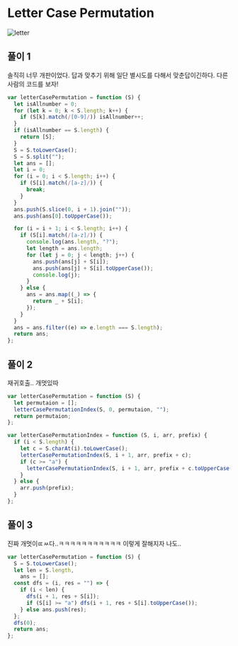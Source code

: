 # Letter Case Permutation

![letter](https://user-images.githubusercontent.com/63354527/108700111-7ae7b500-7549-11eb-99ab-8152a70463ab.PNG)

## 풀이 1

솔직히 너무 개판이었다. 답과 맞추기 위해 일단 별시도를 다해서 맞춘답이긴하다. 다른 사람의 코드를 보자!

```javascript
var letterCasePermutation = function (S) {
  let isAllnumber = 0;
  for (let k = 0; k < S.length; k++) {
    if (S[k].match(/[0-9]/)) isAllnumber++;
  }
  if (isAllnumber == S.length) {
    return [S];
  }
  S = S.toLowerCase();
  S = S.split("");
  let ans = [];
  let i = 0;
  for (i = 0; i < S.length; i++) {
    if (S[i].match(/[a-z]/)) {
      break;
    }
  }
  ans.push(S.slice(0, i + 1).join(""));
  ans.push(ans[0].toUpperCase());

  for (i = i + 1; i < S.length; i++) {
    if (S[i].match(/[a-z]/)) {
      console.log(ans.length, "?");
      let length = ans.length;
      for (let j = 0; j < length; j++) {
        ans.push(ans[j] + S[i]);
        ans.push(ans[j] + S[i].toUpperCase());
        console.log(j);
      }
    } else {
      ans = ans.map((_) => {
        return _ + S[i];
      });
    }
  }
  ans = ans.filter((e) => e.length === S.length);
  return ans;
};
```

## 풀이 2

재귀호출.. 개멋있따

```javascript
var letterCasePermutation = function (S) {
  let permutaion = [];
  letterCasePermutationIndex(S, 0, permutaion, "");
  return permutaion;
};

var letterCasePermutationIndex = function (S, i, arr, prefix) {
  if (i < S.length) {
    let c = S.charAt(i).toLowerCase();
    letterCasePermutationIndex(S, i + 1, arr, prefix + c);
    if (c >= "a") {
      letterCasePermutationIndex(S, i + 1, arr, prefix + c.toUpperCase());
    }
  } else {
    arr.push(prefix);
  }
};
```

## 풀이 3

진짜 개멋이ㄸㅆ다..ㅋㅋㅋㅋㅋㅋㅋㅋㅋㅋㅋ
이렇게 잘해지자 나도..

```javascript
var letterCasePermutation = function (S) {
  S = S.toLowerCase();
  let len = S.length,
    ans = [];
  const dfs = (i, res = "") => {
    if (i < len) {
      dfs(i + 1, res + S[i]);
      if (S[i] >= "a") dfs(i + 1, res + S[i].toUpperCase());
    } else ans.push(res);
  };
  dfs(0);
  return ans;
};
```

